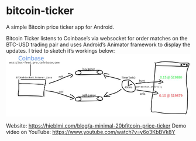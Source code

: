 # bitcoin-ticker
A simple Bitcoin price ticker app for Android.

Bitcoin Ticker listens to Coinbase’s via websocket for order matches on the BTC-USD trading pair and uses Android’s Animator framework to display the updates. I tried to sketch it’s workings below:
![Sketch](/blob/BTCTickScreenshot.jpg)

Website: https://hieblmi.com/blog/a-minimal-20bfitcoin-price-ticker
Demo video on YouTube: https://www.youtube.com/watch?v=y6o3KbBVk8Y




